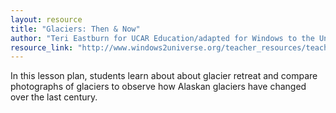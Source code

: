 ```yaml
---
layout: resource
title: "Glaciers: Then & Now"
author: "Teri Eastburn for UCAR Education/adapted for Windows to the Universe by Lisa Gardiner"
resource_link: "http://www.windows2universe.org/teacher_resources/teach_glacier.html"
---
```


In this lesson plan, students learn about about glacier retreat and compare photographs of glaciers to observe how Alaskan glaciers have changed over the last century.
